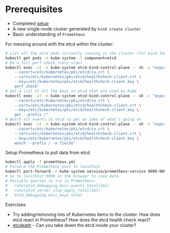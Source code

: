 # Prerequisites
* Completed [setup](../setup/README.md)
* A new single-node cluster generated by `kind create cluster`
* Basic understanding of `Prometheus`

For messing around with the etcd within the cluster:
```bash
# List all the etcd pods currently running in the cluster (for kind there will be one)
kubectl get pods -n kube-system -l component=etcd
# Do a full perf check (very slow)
kubectl exec -it -n kube-system etcd-kind-control-plane -- sh -c "export ETCDCTL_API=3 ; etcdctl \
    --cacert=/etc/kubernetes/pki/etcd/ca.crt \
    --cert=/etc/kubernetes/pki/etcd/healthcheck-client.crt \
    --key=/etc/kubernetes/pki/etcd/healthcheck-client.key \
    perf check"
# Get a list of all the keys in etcd that are used by Kube
kubectl exec -it -n kube-system etcd-kind-control-plane -- sh -c "export ETCDCTL_API=3 ; etcdctl \
    --cacert=/etc/kubernetes/pki/etcd/ca.crt \
    --cert=/etc/kubernetes/pki/etcd/healthcheck-client.crt \
    --key=/etc/kubernetes/pki/etcd/healthcheck-client.key \
    get --prefix /"
# Watch all events in etcd to get an idea of what's going on
kubectl exec -it -n kube-system etcd-kind-control-plane -- sh -c "export ETCDCTL_API=3 ; etcdctl \
    --cacert=/etc/kubernetes/pki/etcd/ca.crt \
    --cert=/etc/kubernetes/pki/etcd/healthcheck-client.crt \
    --key=/etc/kubernetes/pki/etcd/healthcheck-client.key \
    watch --prefix / -w fields"
```

Setup Prometheus to pull data from etcd
```bash
kubectl apply -f prometheus.yml
# Forward the Prometheus port to localhost
kubectl port-forward -n kube-system service/prometheus-service 9090:9090
# Go to localhost:9090 in the browser to view data
# Possible queries to try in Prometheus:
#   rate(etcd_debugging_mvcc_events_total[1m])
#   rate(etcd_server_slow_apply_total[1m])
#   etcd_debugging_mvcc_keys_total
```

Exercises:
* Try adding/removing lots of Kubernetes items to the cluster.  How does etcd react in Prometheus?  How does the etcd health check react?
* [etcdeath](https://github.com/jdumars/etcdeath/) - Can you take down the etcd inside your cluster?
